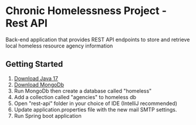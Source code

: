 # Chronic Homelessness Project - Rest API
Back-end application that provides REST API endpoints to store and retrieve local homeless resource agency information
## Getting Started

1. [Download Java 17](https://www.oracle.com/java/technologies/javase/jdk17-archive-downloads.html)
2. [Download MongoDb](https://www.mongodb.com/)
3. Run MongoDb then create a database called "homeless"
4. Add a collection called "agencies" to homeless db
5. Open "rest-api" folder in your choice of IDE (IntelliJ recommended)
6. Update application.properties file with the new mail SMTP settings.
7. Run Spring boot application
